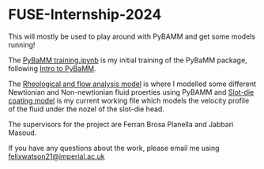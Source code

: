 # FUSE-Internship-2024

This will mostly be used to play around with PyBAMM and get some models running!

The [PyBaMM training.ipynb](https://github.com/FW-Coding/FUSE-Internship-2024/blob/main/PyBaMM%20training.ipynb) is my initial training of the PyBaMM package, following [Intro to PyBaMM](https://train.oxrse.uk/material/HPCu/libraries/pybamm).

The [Rheological and flow analysis model](https://github.com/FW-Coding/FUSE-Internship-2024/blob/main/Rheological%20and%20flow%20analysis%20model.ipynb) is where I modelled some different Newtionian and Non-newtionian fluid proerties using PyBAMM and [Slot-die coating model](https://github.com/FW-Coding/FUSE-Internship-2024/blob/main/Slot-die%20coating%20model.ipynb) is my current working file which models the velocity profile of the fluid under the nozel of the slot-die head. 

The supervisors for the project are Ferran Brosa Planella and Jabbari Masoud.

If you have any questions about the work, please email me using felixwatson21@imperial.ac.uk
